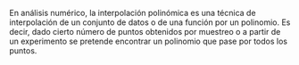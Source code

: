 En análisis numérico, la interpolación polinómica es una técnica de interpolación de un conjunto de datos o de una función por un polinomio. Es decir, dado cierto número de puntos obtenidos por muestreo o a partir de un experimento se pretende encontrar un polinomio que pase por todos los puntos.
